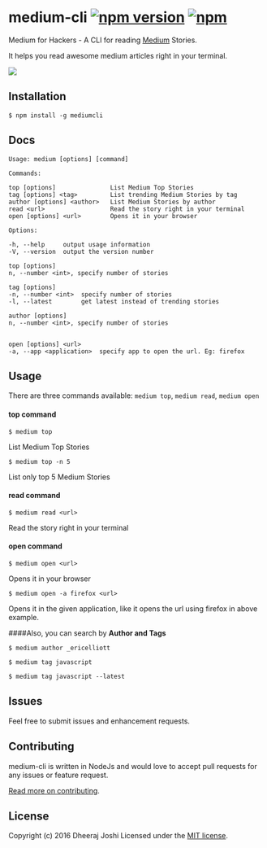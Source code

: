 medium-cli [![npm version](https://badge.fury.io/js/mediumcli.svg)](https://www.npmjs.com/package/mediumcli) [![npm](https://img.shields.io/npm/dt/mediumcli.svg)](https://www.npmjs.com/package/mediumcli)
==========

Medium for Hackers - A CLI for reading [Medium](https://medium.com) Stories.

It helps you read awesome medium articles right in your terminal.

![](http://i.imgur.com/nO3RyMT.gif)

Installation
------------

`$ npm install -g mediumcli`

Docs
----
    Usage: medium [options] [command]

    Commands:

    top [options]               List Medium Top Stories
    tag [options] <tag>         List trending Medium Stories by tag
    author [options] <author>   List Medium Stories by author
    read <url>                  Read the story right in your terminal
    open [options] <url>        Opens it in your browser

    Options:

    -h, --help     output usage information
    -V, --version  output the version number

    top [options]
    n, --number <int>, specify number of stories
    
    tag [options]
    -n, --number <int>  specify number of stories
    -l, --latest        get latest instead of trending stories
    
    author [options]
    n, --number <int>, specify number of stories
    
    
    open [options] <url>
    -a, --app <application>  specify app to open the url. Eg: firefox

Usage
-----
There are three commands available: `medium top`, `medium read`, `medium open`

#### top command
`$ medium top`

List Medium Top Stories

`$ medium top -n 5`

List only top 5 Medium Stories

#### read command
`$ medium read <url>`

Read the story right in your terminal

#### open command
`$ medium open <url>`

Opens it in your browser

`$ medium open -a firefox <url>`  

Opens it in the given application, like it opens the url using firefox in above example.

####Also, you can search by **Author and Tags**

`$ medium author _ericelliott`  

`$ medium tag javascript`   

`$ medium tag javascript --latest`  



Issues
------

Feel free to submit issues and enhancement requests.


Contributing
------------

medium-cli is written in NodeJs and would love to accept pull requests for any issues or feature request.

[Read more on contributing](./CONTRIBUTING.md).


License
-------

Copyright (c) 2016 Dheeraj Joshi
Licensed under the [MIT license](http://opensource.org/licenses/MIT).
